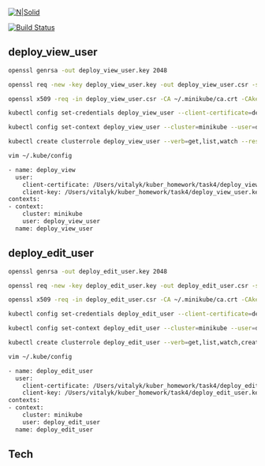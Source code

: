 

[![N|Solid](https://cldup.com/dTxpPi9lDf.thumb.png)](https://nodesource.com/products/nsolid)

[![Build Status](https://travis-ci.org/joemccann/dillinger.svg?branch=master)](https://travis-ci.org/joemccann/dillinger)



## deploy_view_user
```sh
openssl genrsa -out deploy_view_user.key 2048
```
```sh
openssl req -new -key deploy_view_user.key -out deploy_view_user.csr -subj "/CN=deploy_view_user"
```
```sh
openssl x509 -req -in deploy_view_user.csr -CA ~/.minikube/ca.crt -CAkey ~/.minikube/ca.key -CAcreateserial -out deploy_view_user.crt -days 500
```
```sh
kubectl config set-credentials deploy_view_user --client-certificate=deploy_view_user.crt --client-key=deploy_view_user.key
```
```sh
kubectl config set-context deploy_view_user --cluster=minikube --user=deploy_view_user
```
```sh
kubectl create clusterrole deploy_view_user --verb=get,list,watch --resource=pods,deployments
```
```sh
vim ~/.kube/config
```
```sh
- name: deploy_view
  user:
    client-certificate: /Users/vitalyk/kuber_homework/task4/deploy_view_user.crt
    client-key: /Users/vitalyk/kuber_homework/task4/deploy_view_user.key
contexts:
- context:
    cluster: minikube
    user: deploy_view_user
  name: deploy_view_user
```
## deploy_edit_user
```sh
openssl genrsa -out deploy_edit_user.key 2048
```
```sh
openssl req -new -key deploy_edit_user.key -out deploy_edit_user.csr -subj "/CN=deploy_edit_user"
```
```sh
openssl x509 -req -in deploy_edit_user.csr -CA ~/.minikube/ca.crt -CAkey ~/.minikube/ca.key -CAcreateserial -out deploy_edit_user.crt -days 500
```
```sh
kubectl config set-credentials deploy_edit_user --client-certificate=deploy_edit_user.crt --client-key=deploy_edit_user.key
```
```sh
kubectl config set-context deploy_edit_user --cluster=minikube --user=deploy_edit_user
```
```sh
kubectl create clusterrole deploy_edit_user --verb=get,list,watch,create,update,patch,delete,deletecollection --resource=pods,deployments
```
```sh
vim ~/.kube/config
```
```sh
- name: deploy_edit_user
  user:
    client-certificate: /Users/vitalyk/kuber_homework/task4/deploy_edit_user.crt
    client-key: /Users/vitalyk/kuber_homework/task4/deploy_edit_user.key
contexts:
- context:
    cluster: minikube
    user: deploy_edit_user
  name: deploy_edit_user
```

## Tech
